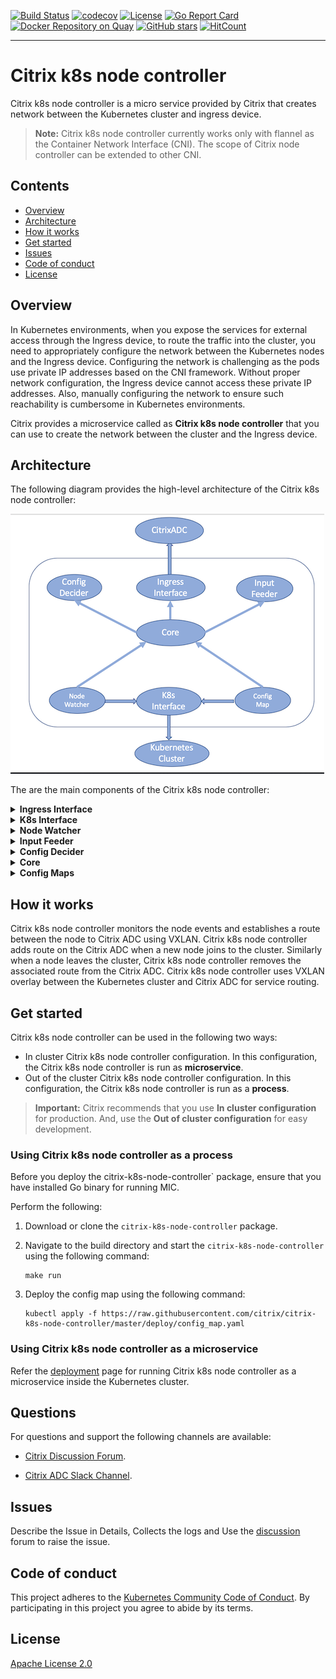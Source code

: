 [![Build Status](https://travis-ci.com/janraj/citrix-k8s-node-controller.svg?token=GfEuWKxn7TJJesWboygR&branch=master)](https://travis-ci.com/janraj/citrix-k8s-node-controller)
[![codecov](https://codecov.io/gh/janraj/citrix-k8s-node-controller/branch/master/graph/badge.svg?token=9c5R8ukQGY)](https://codecov.io/gh/janraj/citrix-k8s-node-controller)
[![License](https://img.shields.io/badge/License-Apache%202.0-blue.svg)](./license/LICENSE)
[![Go Report Card](https://goreportcard.com/badge/github.com/janraj/citrix-k8s-node-controller)](https://goreportcard.com/report/github.com/janraj/citrix-k8s-node-controller)
[![Docker Repository on Quay](https://quay.io/repository/citrix/citrix-k8s-node-controller/status "Docker Repository on Quay")](https://quay.io/repository/citrix/citrix-k8s-node-controller)
[![GitHub stars](https://img.shields.io/github/stars/janraj/citrix-k8s-node-controller.svg)](https://github.com/janraj/citrix-k8s-node-controller/stargazers)
[![HitCount](http://hits.dwyl.com/janraj/citrix-k8s-node-controller.svg)](http://hits.dwyl.com/janraj/citrix-k8s-node-controller)

---

# Citrix k8s node controller

Citrix k8s node controller is a micro service provided by Citrix that creates network between the Kubernetes cluster and ingress device. 

>**Note:**
>Citrix k8s node controller currently works only with flannel as the Container Network Interface (CNI). The scope of Citrix node controller can be extended to other CNI.

## Contents

-  [Overview](#overview)
-  [Architecture](#architecture)
-  [How it works](#how-it-works)
-  [Get started](#get-started)
-  [Issues](#issues)
-  [Code of conduct](#code-of-conduct)
-  [License](#License)

## Overview

In Kubernetes environments, when you expose the services for external access through the Ingress device, to route the traffic into the cluster, you need to appropriately configure the network between the Kubernetes nodes and the Ingress device. Configuring the network is challenging as the pods use private IP addresses based on the CNI framework. Without proper network configuration, the Ingress device cannot access these private IP addresses. Also, manually configuring the network to ensure such reachability is cumbersome in Kubernetes environments.

Citrix provides a microservice called as **Citrix k8s node controller** that you can use to create the network between the cluster and the Ingress device.

## Architecture

The following diagram provides the high-level architecture of the Citrix k8s node controller:

![](./images/CitrixControllerArchitecture.png)

The are the main components of the Citrix k8s node controller:
       <details>
       <summary>**Ingress Interface**</summary>
	    The **Ingress interface** component is responsible for the interaction with Citrix ADC through NITRO REST API. It maintains the NITRO sessions and invokes it when required.
       </details>
       <details>
       <summary>**K8s Interface**</summary>
	    This **K8s Interface** component interacts with the Kube API server through K8s Go client. It ensures the availability of the client and maintains a healthy client session.
       </details>
       <details>
       <summary>**Node Watcher**</summary>
	    The **Node Watcher** component monitors the node events through K8s interface. It responds to the node events such as node addition, deletion, or modification with its callback functions.
       </details>
       <details>
       <summary>**Input Feeder**</summary>
	    The **Input Feeder** component provides inputs to the config decider. Some of the inputs are auto detected and the rest are taken from the Citrix k8s node controller deployment YAML file.
       </details>
       <details>
       <summary>**Config Decider**</summary>
	    The **Config Decider** component takes inputs from both the node watcher and the input feeder. Using the inputs it decides the best network automation required between the cluster and Citrix ADC.
       </details>
       <details>
       <summary>**Core**</summary>
	    The **Core** component interacts with the node watcher and updates the corresponding config engine. It is responsible for starting the best config engine for the corresponding cluster.
       </details>
       <details>
       <summary>**Config Maps**</summary>
	    The **Config Maps** component controls the Citrix k8s node controller.  It allows you to define Citrix k8s node controller to automatically create, apply, and delete routing configuration on Citrix ADC.
       </details>

## How it works

Citrix k8s node controller monitors the node events and establishes a route between the node to Citrix ADC using VXLAN. Citrix k8s node controller adds route on the Citrix ADC when a new node joins to the cluster. Similarly when a node leaves the cluster, Citrix k8s node controller removes the associated route from the Citrix ADC. Citrix k8s node controller uses VXLAN overlay between the Kubernetes cluster and Citrix ADC for service routing.

## Get started

Citrix k8s node controller can be used in the following two ways:

-  In cluster Citrix k8s node controller configuration. In this configuration, the Citrix k8s node controller is run as **microservice**.
-  Out of the cluster Citrix k8s node controller configuration. In this configuration, the Citrix k8s node controller is run as a **process**.

>**Important:**
>Citrix recommends that you use **In cluster configuration** for production. And, use the **Out of cluster configuration** for easy development.
  
### Using Citrix k8s node controller as a process

Before you deploy the citrix-k8s-node-controller` package, ensure that you have installed Go binary for running MIC.

Perform the following:

1.  Download or clone the `citrix-k8s-node-controller` package.

1.  Navigate to the build directory and start the `citrix-k8s-node-controller` using the following command:

        make run

1.  Deploy the config map using the following command:

        kubectl apply -f https://raw.githubusercontent.com/citrix/citrix-k8s-node-controller/master/deploy/config_map.yaml

### Using Citrix k8s node controller as a microservice

Refer the [deployment](deploy/README.md) page for running Citrix k8s node controller as a microservice inside the Kubernetes cluster.

## Questions

For questions and support the following channels are available:

-  [Citrix Discussion Forum](https://discussions.citrix.com/forum/1657-netscaler-cpx/).

-  [Citrix ADC Slack Channel](https://citrixadccloudnative.slack.com/).

## Issues

Describe the Issue in Details, Collects the logs and Use the [discussion](https://discussions.citrix.com/forum/1657-netscaler-cpx/) forum to raise the issue.

## Code of conduct

This project adheres to the [Kubernetes Community Code of Conduct](https://github.com/kubernetes/community/blob/master/code-of-conduct.md). By participating in this project you agree to abide by its terms.

## License

[Apache License 2.0](./license/LICENSE)
